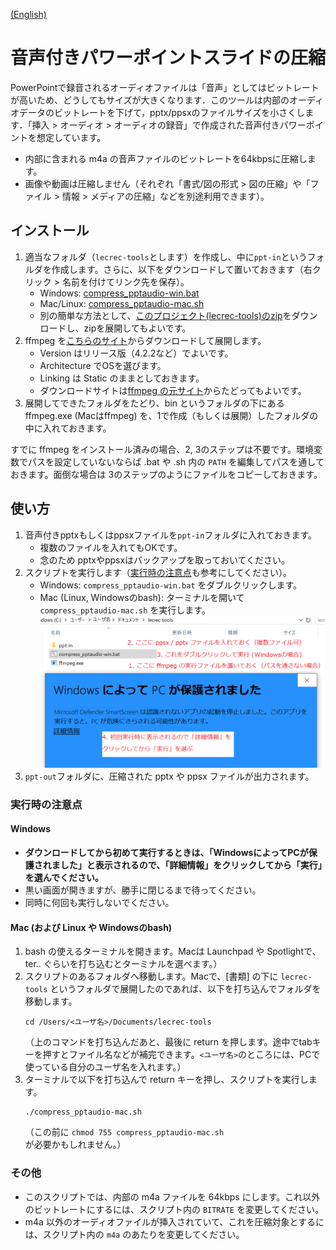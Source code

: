 [(English)](README-en.md)

# 音声付きパワーポイントスライドの圧縮

PowerPointで録音されるオーディオファイルは「音声」としてはビットレートが高いため、どうしてもサイズが大きくなります．このツールは内部のオーディオデータのビットレートを下げて，pptx/ppsxのファイルサイズを小さくします．「挿入 > オーディオ > オーディオの録音」で作成された音声付きパワーポイントを想定しています。

- 内部に含まれる m4a の音声ファイルのビットレートを64kbpsに圧縮します。
- 画像や動画は圧縮しません（それぞれ「書式/図の形式 > 図の圧縮」や「ファイル > 情報 > メディアの圧縮」などを別途利用できます）。

## インストール

1. 適当なフォルダ（`lecrec-tools`とします）を作成し、中に`ppt-in`というフォルダを作成します。さらに、以下をダウンロードして置いておきます（右クリック > 名前を付けてリンク先を保存）。
   - Windows: [compress_pptaudio-win.bat](https://github.com/hkawash/lecrec-tools/raw/master/compress_pptaudio-win.bat)
   - Mac/Linux: [compress_pptaudio-mac.sh](https://github.com/hkawash/lecrec-tools/raw/master/compress_pptaudio-mac.sh)
   - 別の簡単な方法として、[このプロジェクト(lecrec-tools)のzip](https://github.com/hkawash/lecrec-tools/archive/master.zip)をダウンロードし、zipを展開してもよいです。
2. ffmpeg を[こちらのサイト](https://ffmpeg.zeranoe.com/builds/)からダウンロードして展開します。
   - Version はリリース版（4.2.2など）でよいです。
   - Architecture でOSを選びます。
   - Linking は Static のままとしておきます。
   - ダウンロードサイトは[ffmpeg の元サイト](https://www.ffmpeg.org/download.html)からたどってもよいです。
3. 展開してできたフォルダをたどり、bin というフォルダの下にある ffmpeg.exe (Macはffmpeg) を、1で作成（もしくは展開）したフォルダの中に入れておきます。

すでに ffmpeg をインストール済みの場合、2, 3のステップは不要です。環境変数でパスを設定していないならば .bat や .sh 内の `PATH` を編集してパスを通しておきます。面倒な場合は 3のステップのようにファイルをコピーしておきます。

## 使い方

1. 音声付きpptxもしくはppsxファイルを`ppt-in`フォルダに入れておきます。
   - 複数のファイルを入れてもOKです。
   - 念のため pptxやppsxはバックアップを取っておいてください。
2. スクリプトを実行します（<a href="#note1">実行時の注意点</a>も参考にしてください）。
   - Windows: `compress_pptaudio-win.bat` をダブルクリックします。
   - Mac (Linux, Windowsのbash): ターミナルを開いて `compress_pptaudio-mac.sh` を実行します。
   ![Windowsでの流れ](flow-win-ja.png)
3. `ppt-out`フォルダに、圧縮された pptx や ppsx ファイルが出力されます。


<a name="note1"></a>

### 実行時の注意点

#### Windows

- **ダウンロードしてから初めて実行するときは、「WindowsによってPCが保護されました」と表示されるので、「詳細情報」をクリックしてから「実行」を選んでください。**
- 黒い画面が開きますが、勝手に閉じるまで待ってください。
- 同時に何回も実行しないでください。

#### Mac (および Linux や Windowsのbash)

1. bash の使えるターミナルを開きます。Macは Launchpad や Spotlightで、ter.. ぐらいを打ち込むとターミナルを選べます。）
1. スクリプトのあるフォルダへ移動します。Macで、[書類] の下に `lecrec-tools` というフォルダで展開したのであれば、以下を打ち込んでフォルダを移動します。
    ```
    cd /Users/<ユーザ名>/Documents/lecrec-tools
    ```
    （上のコマンドを打ち込んだあと、最後に return を押します。途中でtabキーを押すとファイル名などが補完できます。`<ユーザ名>`のところには、PCで使っている自分のユーザ名を入れます。）
1. ターミナルで以下を打ち込んで return キーを押し、スクリプトを実行します。
    ```
    ./compress_pptaudio-mac.sh
    ```
   （この前に `chmod 755 compress_pptaudio-mac.sh` が必要かもしれません。）

### その他

- このスクリプトでは、内部の m4a ファイルを 64kbps にします。これ以外のビットレートにするには、スクリプト内の `BITRATE` を変更してください。
- m4a 以外のオーディオファイルが挿入されていて、これを圧縮対象とするには、スクリプト内の `m4a` のあたりを変更してください。
